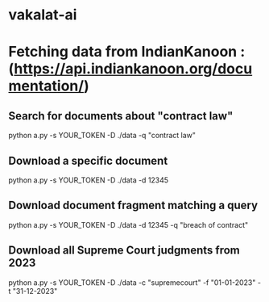 # vakalat-ai

# Fetching data from IndianKanoon : (https://api.indiankanoon.org/documentation/)

## Search for documents about "contract law"
python a.py -s YOUR_TOKEN -D ./data -q "contract law"

## Download a specific document
python a.py -s YOUR_TOKEN -D ./data -d 12345

## Download document fragment matching a query
python a.py -s YOUR_TOKEN -D ./data -d 12345 -q "breach of contract"

## Download all Supreme Court judgments from 2023
python a.py -s YOUR_TOKEN -D ./data -c "supremecourt" -f "01-01-2023" -t "31-12-2023"